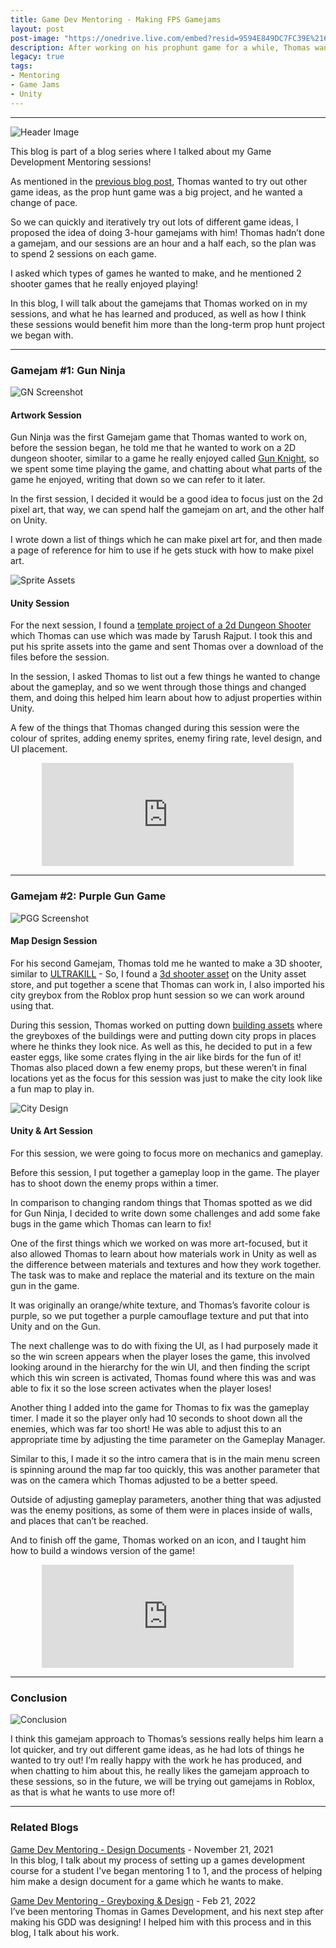 ```yaml
---
title: Game Dev Mentoring - Making FPS Gamejams
layout: post
post-image: "https://onedrive.live.com/embed?resid=9594E849DC7FC39E%2161171&authkey=%21ALIfl4xR5bxy_nI&width=1920&height=1634"
description: After working on his prophunt game for a while, Thomas wanted to try out different game ideas, and so I helped him with making some of his own FPS Gamejam Games inspired by some games he enjoyed playing!
legacy: true
tags:
- Mentoring
- Game Jams
- Unity
---
```


---

![Header Image](https://onedrive.live.com/embed?resid=9594E849DC7FC39E%2161172&authkey=%21AIBIB-Mj8MOXiNQ&width=1920&height=798)

This blog is part of a blog series where I talked about my Game Development Mentoring sessions!

As mentioned in the [previous blog post](/blog/game-dev-mentoring-greyboxing-design), Thomas wanted to try out other game ideas, as the prop hunt game was a big project, and he wanted a change of pace.

So we can quickly and iteratively try out lots of different game ideas, I proposed the idea of doing 3-hour gamejams with him! Thomas hadn’t done a gamejam, and our sessions are an hour and a half each, so the plan was to spend 2 sessions on each game.

I asked which types of games he wanted to make, and he mentioned 2 shooter games that he really enjoyed playing!

In this blog, I will talk about the gamejams that Thomas worked on in my sessions, and what he has learned and produced, as well as how I think these sessions would benefit him more than the long-term prop hunt project we began with.

---

### Gamejam #1: Gun Ninja

![GN Screenshot](https://onedrive.live.com/embed?resid=9594E849DC7FC39E%2161163&authkey=%21ANCLVKPP8oXL-Gg&width=1909&height=1072)

#### Artwork Session

Gun Ninja was the first Gamejam game that Thomas wanted to work on, before the session began, he told me that he wanted to work on a 2D dungeon shooter, similar to a game he really enjoyed called [Gun Knight](https://stepford.itch.io/gun-knight), so we spent some time playing the game, and chatting about what parts of the game he enjoyed, writing that down so we can refer to it later.

In the first session, I decided it would be a good idea to focus just on the 2d pixel art, that way, we can spend half the gamejam on art, and the other half on Unity.

I wrote down a list of things which he can make pixel art for, and then made a page of reference for him to use if he gets stuck with how to make pixel art.

![Sprite Assets](https://onedrive.live.com/embed?resid=9594E849DC7FC39E%2161170&authkey=%21AH6AIaeJAR3YqZo&width=212&height=91)

#### Unity Session

For the next session, I found a [template project of a 2d Dungeon Shooter](https://github.com/tarush-r/Top-Down-Shooter-Game) which Thomas can use which was made by Tarush Rajput. I took this and put his sprite assets into the game and sent Thomas over a download of the files before the session.

In the session, I asked Thomas to list out a few things he wanted to change about the gameplay, and so we went through those things and changed them, and doing this helped him learn about how to adjust properties within Unity.

A few of the things that Thomas changed during this session were the colour of sprites, adding enemy sprites, enemy firing rate, level design, and UI placement.

<div style="text-align: center;"> <iframe frameborder="0" src="https://itch.io/embed/1441718?border_width=0&amp;bg_color=1c1c1e&amp;fg_color=8b8b8b&amp;link_color=FF7901" width="80%" height="165"><a href="https://thomase1.itch.io/gun-ninja">Gun Ninja by ThomasE1</a></iframe> </div>

---

### Gamejam #2: Purple Gun Game
![PGG Screenshot](https://onedrive.live.com/embed?resid=9594E849DC7FC39E%2161167&authkey=%21ADqFN5SpjjOkCL4&width=1920&height=1080)

#### Map Design Session

For his second Gamejam, Thomas told me he wanted to make a 3D shooter, similar to [ULTRAKILL](https://store.steampowered.com/app/1229490/ULTRAKILL/) - So, I found a [3d shooter asset](https://assetstore.unity.com/packages/templates/systems/low-poly-shooter-pack-free-sample-144839) on the Unity asset store, and put together a scene that Thomas can work in, I also imported his city greybox from the Roblox prop hunt session so we can work around using that.

During this session, Thomas worked on putting down [building assets](https://assetstore.unity.com/packages/3d/environments/urban/simple-city-pack-plain-100348#publisher) where the greyboxes of the buildings were and putting down city props in places where he thinks they look nice. As well as this, he decided to put in a few easter eggs, like some crates flying in the air like birds for the fun of it! Thomas also placed down a few enemy props, but these weren’t in final locations yet as the focus for this session was just to make the city look like a fun map to play in.

![City Design](https://onedrive.live.com/embed?resid=9594E849DC7FC39E%2161166&authkey=%21ANqpIm8AZTFWQ30&width=1920&height=1080)

#### Unity & Art Session

For this session, we were going to focus more on mechanics and gameplay.

Before this session, I put together a gameplay loop in the game. The player has to shoot down the enemy props within a timer.

In comparison to changing random things that Thomas spotted as we did for Gun Ninja, I decided to write down some challenges and add some fake bugs in the game which Thomas can learn to fix!

One of the first things which we worked on was more art-focused, but it also allowed Thomas to learn about how materials work in Unity as well as the difference between materials and textures and how they work together. The task was to make and replace the material and its texture on the main gun in the game.

It was originally an orange/white texture, and Thomas’s favorite colour is purple, so we put together a purple camouflage texture and put that into Unity and on the Gun.

The next challenge was to do with fixing the UI, as I had purposely made it so the win screen appears when the player loses the game, this involved looking around in the hierarchy for the win UI, and then finding the script which this win screen is activated, Thomas found where this was and was able to fix it so the lose screen activates when the player loses!

Another thing I added into the game for Thomas to fix was the gameplay timer. I made it so the player only had 10 seconds to shoot down all the enemies, which was far too short! He was able to adjust this to an appropriate time by adjusting the time parameter on the Gameplay Manager.

Similar to this, I made it so the intro camera that is in the main menu screen is spinning around the map far too quickly, this was another parameter that was on the camera which Thomas adjusted to be a better speed.

Outside of adjusting gameplay parameters, another thing that was adjusted was the enemy positions, as some of them were in places inside of walls, and places that can’t be reached.

And to finish off the game, Thomas worked on an icon, and I taught him how to build a windows version of the game!

<div style="text-align: center;"> <iframe frameborder="0" src="https://itch.io/embed/1459943?border_width=0&amp;bg_color=1c1c1e&amp;fg_color=8b8b8b&amp;link_color=FF7901" width="80%" height="165"><a href="https://thomase1.itch.io/test-purple-gun-game">Test Purple Gun Game by ThomasE1</a></iframe> </div>

---

### Conclusion

![Conclusion](https://onedrive.live.com/embed?resid=9594E849DC7FC39E%2161173&authkey=%21ANFybapkhDOUt2w&width=1920&height=798)

I think this gamejam approach to Thomas’s sessions really helps him learn a lot quicker, and try out different game ideas, as he had lots of things he wanted to try out! I’m really happy with the work he has produced, and when chatting to him about this, he really likes the gamejam approach to these sessions, so in the future, we will be trying out gamejams in Roblox, as that is what he wants to use more of!

---

### Related Blogs

[Game Dev Mentoring - Design Documents](/blog/game-dev-mentoring-design-documents) - November 21, 2021  
In this blog, I talk about my process of setting up a games development course for a student I've began mentoring 1 to 1, and the process of helping him make a design document for a game which he wants to make.

[Game Dev Mentoring - Greyboxing & Design](/blog/game-dev-mentoring-greyboxing-design) - Feb 21, 2022  
I’ve been mentoring Thomas in Games Development, and his next step after making his GDD was designing! I helped him with this process and in this blog, I talk about his work.

